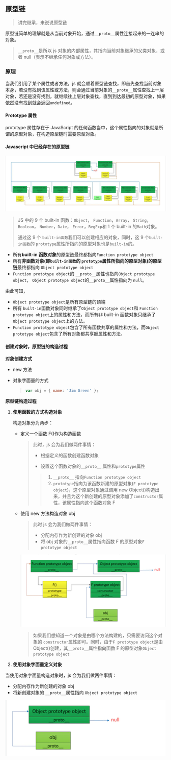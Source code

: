 ## 原型链

> 讲完继承，来说说原型链

原型链简单的理解就是从当前对象开始，通过`__proto__`属性连接起来的一连串的对象。

> `__proto__`是所以 js 对象的内部属性，其指向当前对象继承的父类对象，或者 null（表示不继承任何对象或方法）。

### 原理

当我们引用了某个属性或者方法，js 就会顺着原型链查找，即首先查找当前对象本身，若没有找到该属性或方法，则会通过当前对象的`__proto__`属性查找上一层对象，若还是没有找到，就继续往上层对象查找，直到到达最初的原型对象，如果依然没有找到就会返回`undefined`。

#### Prototype 属性

prototype 属性存在于 JavaScript 的任何函数当中，这个属性指向的对象就是所谓的原型对象，在构造原型链时需要原型对象。

#### Javascript 中已经存在的原型链

![](./static/0.png)

> JS 中的 9 个 built-in 函数：`Object`， `Function`，`Array`， `String`，`Boolean`， `Number`，`Date`， `Error`，`RegExp`和 1 个 built-in 的`Math`对象。
>
> 通过这 9 个 `built-in函数`我们可以创建相应的对象，同时，这 9 个`built-in函数`的 `prototype`属性所指向的原型对象也是`built-in`的。

-   所有**built-in 函数对象**的原型链最终都指向`Function prototype object`
-   所有**非函数对象(即`built-in函数`的 `prototype`属性所指向的原型对象)的原型链**最终都指向 `Object prototype object`
-   `Function prototype object`的 `__proto__`属性也指向`Object prototype object`， `Object prototype object`的`__proto__`属性指向为 `null`。

由此可知，

-   `Object prototype object`是所有原型链的顶端
-   所有 `built-in`函数对象同时继承了`Object prototype object`和 `Function prototype object`上的属性和方法，而所有非 built-in 函数对象只继承了`Object prototype object`上的方法。
-   `Function prototype object`包含了所有函数共享的属性和方法，而`Object prototype object`包含了所有对象都共享额属性和方法。

#### 创建对象时，原型链的构造过程

**对象创建方式**

-   new 方法

-   对象字面量的方式

    > ```javascript
    > var obj = { name: 'Jim Green' };
    > ```

**原型链构造过程**

1. **使用函数的方式构造对象**

    构造对象分为两步：

    - 定义一个函数 F()作为构造函数

        > 此时，js 会为我们做两件事情：
        >
        > - 根据定义的函数创建函数对象
        >
        > - 设置这个函数对象的`__proto__` 属性和`prototype`属性
        >
        > > 1. `__proto__` 指向`Function prototype object`
        > > 2. `prototype`指向为该函数新建的原型对象(`F prototype object`)，这个原型对象通过调用 new Object()构造出来，并且为这个新创建的原型对象添加了`constructor`属性，该属性指向这个函数对象 F

    - 使用 new 方法构造对象 obj

        > 此时 js 会为我们做两件事情：
        >
        > - 分配内存作为新创建的对象 obj
        > - 将 obj 对象的`__proto__`属性指向函数 F 的原型对象`F prototype object`

        ![](./static/1.png)

        > 如果我们想知道一个对象是由哪个方法构建的，只需要访问这个对象的 `constructor`属性即可。同时，由于`F prototype object`是由 Object()创建，其`__proto__`属性指向函数 F 的原型对象`Object prototype object`

2. **使用对象字面量定义对象**

当使用对象字面量构造对象时，js 会为我们做两件事情：

-   分配内存作为新创建的对象 obj
-   将新创建对象的 `__proto__`属性指向 `Object prototype object`

![](./static/2.png)
